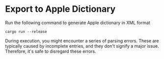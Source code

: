 # Export to Apple Dictionary

Run the following command to generate Apple dictionary in XML format
```
cargo run --release
```

During execution, you might encounter a series of parsing errors. These are typically caused by incomplete entries, and they don't signify a major issue. Therefore, it's safe to disregard these errors.
